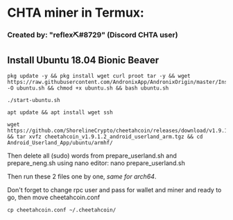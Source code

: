 CHTA miner in Termux:
=====================
### Created by: "reflex⛏#8729" (Discord CHTA user)


## Install Ubuntu 18.04 Bionic Beaver
    pkg update -y && pkg install wget curl proot tar -y && wget https://raw.githubusercontent.com/AndronixApp/AndronixOrigin/master/Installer/Ubuntu/ubuntu.sh -O ubuntu.sh && chmod +x ubuntu.sh && bash ubuntu.sh

    ./start-ubuntu.sh
    
    apt update && apt install wget ssh

    wget https://github.com/ShorelineCrypto/cheetahcoin/releases/download/v1.9.1.2/cheetahcoin_v1.9.1.2_android_userland_arm.tgz && tar xvfz cheetahcoin_v1.9.1.2_android_userland_arm.tgz && cd Android_Userland_App/ubuntu/armhf/

Then delete all (sudo) words from prepare_userland.sh and prepare_neng.sh using nano editor: nano prepare_userland.sh

Then run these 2 files one by one, *same for arch64*.

Don't forget to change rpc user and pass for wallet and miner and ready to go, then move cheetahcoin.conf

    cp cheetahcoin.conf ~/.cheetahcoin/ 
